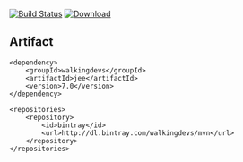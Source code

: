 [![Build Status](https://travis-ci.org/walkingdevs/jee.svg?branch=master)](https://travis-ci.org/walkingdevs/jee)
[![Download](https://api.bintray.com/packages/walkingdevs/mvn/jee/images/download.svg) ](https://bintray.com/walkingdevs/mvn/jee/_latestVersion)

## Artifact

    <dependency>
        <groupId>walkingdevs</groupId>
        <artifactId>jee</artifactId>
        <version>7.0</version>
    </dependency>

    <repositories>
        <repository>
            <id>bintray</id>
            <url>http://dl.bintray.com/walkingdevs/mvn</url>
        </repository>
    </repositories>